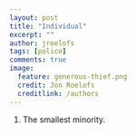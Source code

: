 ```yaml
---
layout: post
title: "Individual"
excerpt: ""
author: jroelofs
tags: [police]
comments: true
image:
  feature: generous-thief.png
  credit: Jon Roelofs
  creditlink: /authors
---
```


1. The smallest minority.
